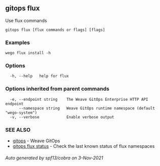 ## gitops flux

Use flux commands

```
gitops flux [flux commands or flags] [flags]
```

### Examples

```
wego flux install -h
```

### Options

```
  -h, --help   help for flux
```

### Options inherited from parent commands

```
  -e, --endpoint string    The Weave GitOps Enterprise HTTP API endpoint
      --namespace string   Weave GitOps runtime namespace (default "wego-system")
  -v, --verbose            Enable verbose output
```

### SEE ALSO

* [gitops](gitops.md)	 - Weave GitOps
* [gitops flux status](gitops_flux_status.md)	 - Check the last known status of flux namespaces

###### Auto generated by spf13/cobra on 3-Nov-2021

